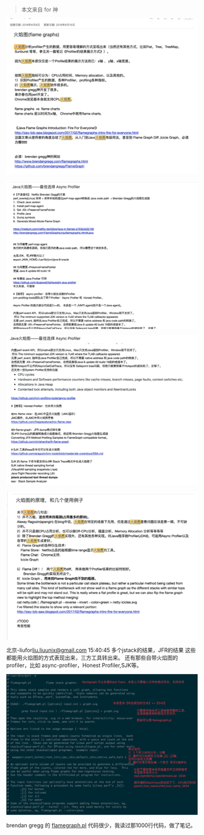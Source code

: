 



> 本文来自 for 神







![img](images/fire-diagram-01.jpg)





![img](images/fire-diagram-02.jpg)









![img](images/fire-diagram-03.jpg)









![img](images/fire-diagram-04.jpg)



北京-liufor<liu.liuunix@gmail.com>  15:40:45
多个jstack的结果，JFR的结果 这些都能用火焰图的方式表现出来，三方工具转出来。
还有那些自带火焰图的profiler，比如 async-profiler，Honest Profiler,SJK等。







![img](images/fire-diagram-05.png)





brendan gregg 的 [flamegraph.pl](http://flamegraph.pl) 代码很少，我读过那1000行代码，做了笔记。

























